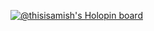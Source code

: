 [![@thisisamish's Holopin board](https://holopin.io/api/user/board?user=thisisamish)](https://holopin.io/@thisisamish)
